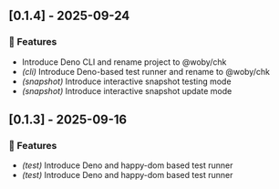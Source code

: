 ## [0.1.4] - 2025-09-24

### 🚀 Features

- Introduce Deno CLI and rename project to @woby/chk
- *(cli)* Introduce Deno-based test runner and rename to @woby/chk
- *(snapshot)* Introduce interactive snapshot testing mode
- *(snapshot)* Introduce interactive snapshot update mode
## [0.1.3] - 2025-09-16

### 🚀 Features

- *(test)* Introduce Deno and happy-dom based test runner
- *(test)* Introduce Deno and happy-dom based test runner
